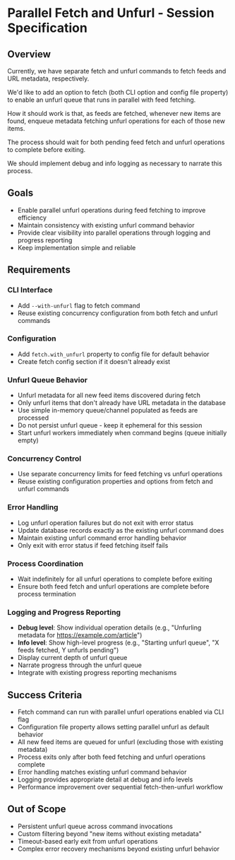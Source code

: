 # Parallel Fetch and Unfurl - Session Specification

## Overview

Currently, we have separate fetch and unfurl commands to fetch feeds and URL metadata, respectively.

We'd like to add an option to fetch (both CLI option and config file property) to enable an unfurl queue that runs in parallel with feed fetching.

How it should work is that, as feeds are fetched, whenever new items are found, enqueue metadata fetching unfurl operations for each of those new items.

The process should wait for both pending feed fetch and unfurl operations to complete before exiting.

We should implement debug and info logging as necessary to narrate this process.

## Goals

- Enable parallel unfurl operations during feed fetching to improve efficiency
- Maintain consistency with existing unfurl command behavior
- Provide clear visibility into parallel operations through logging and progress reporting
- Keep implementation simple and reliable

## Requirements

### CLI Interface
- Add `--with-unfurl` flag to fetch command
- Reuse existing concurrency configuration from both fetch and unfurl commands

### Configuration
- Add `fetch.with_unfurl` property to config file for default behavior
- Create fetch config section if it doesn't already exist

### Unfurl Queue Behavior
- Unfurl metadata for all new feed items discovered during fetch
- Only unfurl items that don't already have URL metadata in the database
- Use simple in-memory queue/channel populated as feeds are processed
- Do not persist unfurl queue - keep it ephemeral for this session
- Start unfurl workers immediately when command begins (queue initially empty)

### Concurrency Control
- Use separate concurrency limits for feed fetching vs unfurl operations
- Reuse existing configuration properties and options from fetch and unfurl commands

### Error Handling
- Log unfurl operation failures but do not exit with error status
- Update database records exactly as the existing unfurl command does
- Maintain existing unfurl command error handling behavior
- Only exit with error status if feed fetching itself fails

### Process Coordination
- Wait indefinitely for all unfurl operations to complete before exiting
- Ensure both feed fetch and unfurl operations are complete before process termination

### Logging and Progress Reporting
- **Debug level**: Show individual operation details (e.g., "Unfurling metadata for https://example.com/article")
- **Info level**: Show high-level progress (e.g., "Starting unfurl queue", "X feeds fetched, Y unfurls pending")
- Display current depth of unfurl queue
- Narrate progress through the unfurl queue
- Integrate with existing progress reporting mechanisms

## Success Criteria

- Fetch command can run with parallel unfurl operations enabled via CLI flag
- Configuration file property allows setting parallel unfurl as default behavior
- All new feed items are queued for unfurl (excluding those with existing metadata)
- Process exits only after both feed fetching and unfurl operations complete
- Error handling matches existing unfurl command behavior
- Logging provides appropriate detail at debug and info levels
- Performance improvement over sequential fetch-then-unfurl workflow

## Out of Scope

- Persistent unfurl queue across command invocations
- Custom filtering beyond "new items without existing metadata"
- Timeout-based early exit from unfurl operations
- Complex error recovery mechanisms beyond existing unfurl behavior